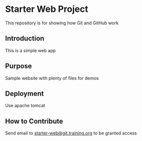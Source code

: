 # Starter Web Project

This repository is for showing how Git and GitHub work

## Introduction

This is a simple web app

## Purpose

Sample website with plenty of files for demos

## Deployment

Use apache tomcat

## How to Contribute

Send email to starter-web@git.training.org to be granted access
